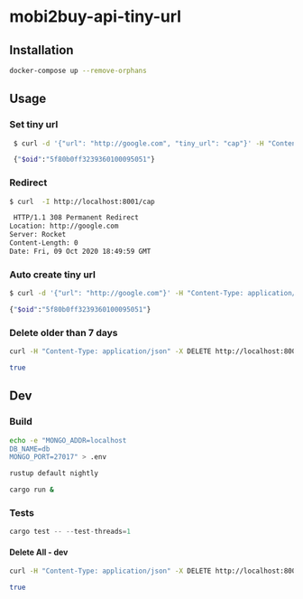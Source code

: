 # mobi2buy-api-tiny-url

## Installation

```bash
docker-compose up --remove-orphans
```

## Usage

### Set tiny url

```bash
 $ curl -d '{"url": "http://google.com", "tiny_url": "cap"}' -H "Content-Type: application/json" -X POST http://localhost:8001

 {"$oid":"5f80b0ff3239360100095051"}
```

### Redirect

```bash
$ curl  -I http://localhost:8001/cap

 HTTP/1.1 308 Permanent Redirect
Location: http://google.com
Server: Rocket
Content-Length: 0
Date: Fri, 09 Oct 2020 18:49:59 GMT
```

### Auto create tiny url

```bash
$ curl -d '{"url": "http://google.com"}' -H "Content-Type: application/json" -X POST http://localhost:8001

{"$oid":"5f80b0ff3239360100095051"}
```

### Delete older than 7 days

```bash
curl -H "Content-Type: application/json" -X DELETE http://localhost:8001/old

true
```

## Dev

### Build

```bash
echo -e "MONGO_ADDR=localhost
DB_NAME=db
MONGO_PORT=27017" > .env
```

```bash
rustup default nightly 
```

```bash
cargo run &
```

### Tests

```rust
cargo test -- --test-threads=1
```

#### Delete All - dev

```bash
curl -H "Content-Type: application/json" -X DELETE http://localhost:8001/

true
```